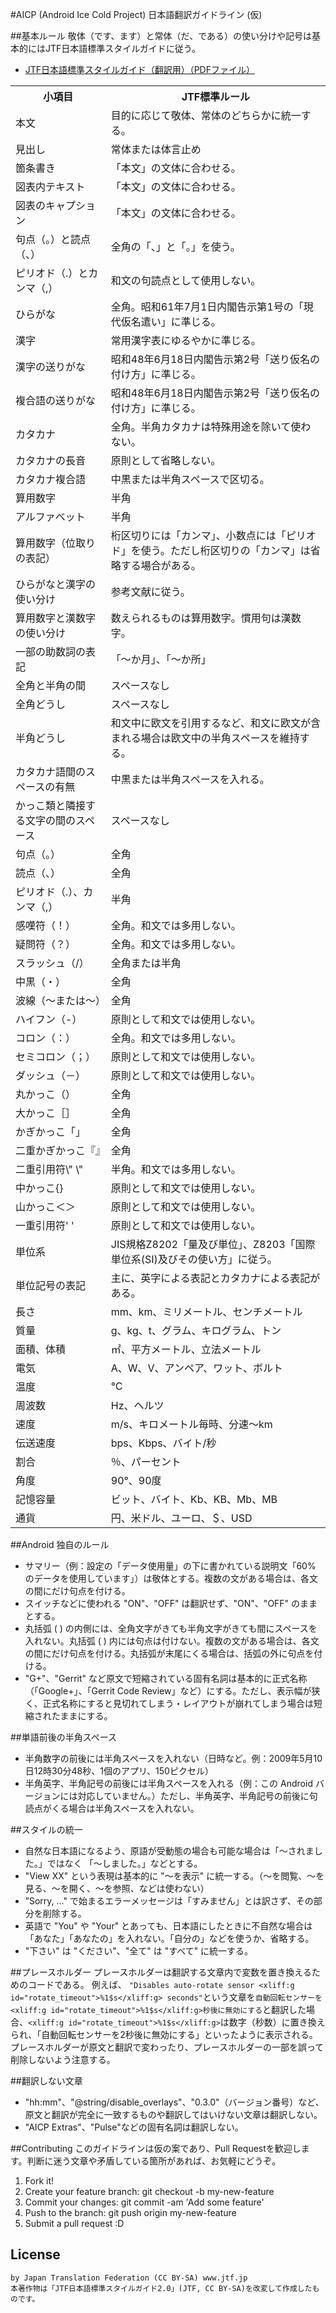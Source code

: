 #AICP (Android Ice Cold Project) 日本語翻訳ガイドライン (仮)

##基本ルール
敬体（です、ます）と常体（だ、である）の使い分けや記号は基本的にはJTF日本語標準スタイルガイドに従う。
- [JTF日本語標準スタイルガイド（翻訳用）（PDFファイル）](https://www.jtf.jp/jp/style_guide/pdf/jtf_style_guide.pdf)

<table>
<tbody>
<tr>
<th>小項目</th>
<th>JTF標準ルール</th>
</tr>
<tr>
<td>本文</td>
<td>目的に応じて敬体、常体のどちらかに統一する。</td>
</tr>
<tr>
<td>見出し</td>
<td>常体または体言止め</td>
</tr>
<tr>
<td>箇条書き</td>
<td>「本文」の文体に合わせる。</td>
</tr>
<tr>
<td>図表内テキスト</td>
<td>「本文」の文体に合わせる。</td>
</tr>
<tr>
<td>図表のキャプション</td>
<td>「本文」の文体に合わせる。</td>
</tr>
<tr>
<td>句点（。）と読点（、）</td>
<td>全角の「、」と「。」を使う。</td>
</tr>
<tr>
<td>ピリオド（.）とカンマ（,）</td>
<td>和文の句読点として使用しない。</td>
</tr>
<tr>
<td>ひらがな</td>
<td>全角。昭和61年7月1日内閣告示第1号の「現代仮名遣い」に準じる。</td>
</tr>
<tr>
<td>漢字</td>
<td>常用漢字表にゆるやかに準じる。</td>
</tr>
<tr>
<td>漢字の送りがな</td>
<td>昭和48年6月18日内閣告示第2号「送り仮名の付け方」に準じる。</td>
</tr>
<tr>
<td>複合語の送りがな</td>
<td>昭和48年6月18日内閣告示第2号「送り仮名の付け方」に準じる。</td>
</tr>
<tr>
<td>カタカナ</td>
<td>全角。半角カタカナは特殊用途を除いて使わない。</td>
</tr>
<tr>
<td>カタカナの長音</td>
<td>原則として省略しない。</td>
</tr>
<tr>
<td>カタカナ複合語</td>
<td>中黒または半角スペースで区切る。</td>
</tr>
<tr>
<td>算用数字</td>
<td>半角</td>
</tr>
<tr>
<td>アルファベット</td>
<td>半角</td>
</tr>
<tr>
<td>算用数字（位取りの表記）</td>
<td>桁区切りには「カンマ」、小数点には「ピリオド」を使う。ただし桁区切りの「カンマ」は省略する場合がある。</td>
</tr>
<tr>
<td>ひらがなと漢字の使い分け</td>
<td>参考文献に従う。</td>
</tr>
<tr>
<td>算用数字と漢数字の使い分け</td>
<td>数えられるものは算用数字。慣用句は漢数字。</td>
</tr>
<tr>
<td>一部の助数詞の表記</td>
<td>「〜か月」、「〜か所」</td>
</tr>
<tr>
<td>全角と半角の間</td>
<td>スペースなし</td>
</tr>
<tr>
<td>全角どうし</td>
<td>スペースなし</td>
</tr>
<tr>
<td>半角どうし</td>
<td>和文中に欧文を引用するなど、和文に欧文が含まれる場合は欧文中の半角スペースを維持する。</td>
</tr>
<tr>
<td>カタカナ語間のスペースの有無</td>
<td>中黒または半角スペースを入れる。</td>
</tr>
<tr>
<td>かっこ類と隣接する文字の間のスペース</td>
<td>スペースなし</td>
</tr>
<tr>
<td>句点（。）</td>
<td>全角</td>
</tr>
<tr>
<td>読点（、）</td>
<td>全角</td>
</tr>
<tr>
<td>ピリオド（.）、カンマ（,）</td>
<td>半角</td>
</tr>
<tr>
<td>感嘆符（！）</td>
<td>全角。和文では多用しない。</td>
</tr>
<tr>
<td>疑問符（？）</td>
<td>全角。和文では多用しない。</td>
</tr>
<tr>
<td>スラッシュ（/）</td>
<td>全角または半角</td>
</tr>
<tr>
<td>中黒（・）</td>
<td>全角</td>
</tr>
<tr>
<td>波線（〜または～）</td>
<td>全角</td>
</tr>
<tr>
<td>ハイフン（-）</td>
<td>原則として和文では使用しない。</td>
</tr>
<tr>
<td>コロン（：）</td>
<td>全角。和文では多用しない。</td>
</tr>
<tr>
<td>セミコロン（；）</td>
<td>原則として和文では使用しない。</td>
</tr>
<tr>
<td>ダッシュ（－）</td>
<td>原則として和文では使用しない。</td>
</tr>
<tr>
<td>丸かっこ（）</td>
<td>全角</td>
</tr>
<tr>
<td>大かっこ［］</td>
<td>全角</td>
</tr>
<tr>
<td>かぎかっこ「」</td>
<td>全角</td>
</tr>
<tr>
<td>二重かぎかっこ『』</td>
<td>全角</td>
</tr>
<tr>
<td>二重引用符\" \"</td>
<td>半角。和文では多用しない。</td>
</tr>
<tr>
<td>中かっこ{}</td>
<td>原則として和文では使用しない。</td>
</tr>
<tr>
<td>山かっこ＜＞</td>
<td>原則として和文では使用しない。</td>
</tr>
<tr>
<td>一重引用符' '</td>
<td>原則として和文では使用しない。</td>
</tr>
<tr>
<td>単位系</td>
<td>JIS規格Z8202「量及び単位」、Z8203「国際単位系(SI)及びその使い方」に従う。</td>
</tr>
<tr>
<td>単位記号の表記</td>
<td>主に、英字による表記とカタカナによる表記がある。</td>
</tr>
<tr>
<td>長さ</td>
<td>mm、km、ミリメートル、センチメートル</td>
</tr>
<tr>
<td>質量</td>
<td>g、kg、t、グラム、キログラム、トン</td>
</tr>
<tr>
<td>面積、体積</td>
<td>㎡、平方メートル、立法メートル</td>
</tr>
<tr>
<td>電気</td>
<td>A、W、V、アンペア、ワット、ボルト</td>
</tr>
<tr>
<td>温度</td>
<td>℃</td>
</tr>
<tr>
<td>周波数</td>
<td>Hz、ヘルツ</td>
</tr>
<tr>
<td>速度</td>
<td>m/s、キロメートル毎時、分速～km</td>
</tr>
<tr>
<td>伝送速度</td>
<td>bps、Kbps、バイト/秒</td>
</tr>
<tr>
<td>割合</td>
<td>％、パーセント</td>
</tr>
<tr>
<td>角度</td>
<td>90°、90度</td>
</tr>
<tr>
<td>記憶容量</td>
<td>ビット、バイト、Kb、KB、Mb、MB</td>
</tr>
<tr>
<td>通貨</td>
<td>円、米ドル、ユーロ、＄、USD</td>
</tr>
</tbody>
</table>

##Android 独自のルール
- サマリー（例：設定の「データ使用量」の下に書かれている説明文「60% のデータを使用しています」）は敬体とする。複数の文がある場合は、各文の間にだけ句点を付ける。
- スイッチなどに使われる "ON"、"OFF" は翻訳せず、"ON"、"OFF" のままとする。
- 丸括弧 ( ) の内側には、全角文字がきても半角文字がきても間にスペースを入れない。丸括弧 ( ) 内には句点は付けない。複数の文がある場合は、各文の間にだけ句点を付ける。丸括弧が末尾にくる場合は、括弧の外に句点を付ける。
- "G+"、"Gerrit" など原文で短縮されている固有名詞は基本的に正式名称（「Google+」、「Gerrit Code Review」など）にする。ただし、表示幅が狭く、正式名称にすると見切れてしまう・レイアウトが崩れてしまう場合は短縮されたままにする。

##単語前後の半角スペース
- 半角数字の前後には半角スペースを入れない（日時など。例：2009年5月10日12時30分48秒、1個のアプリ、150ピクセル）
- 半角英字、半角記号の前後には半角スペースを入れる（例：この Android バージョンには対応していません。）ただし、半角英字、半角記号の前後に句読点がくる場合は半角スペースを入れない。

##スタイルの統一
- 自然な日本語になるよう、原語が受動態の場合も可能な場合は「～されました。」ではなく 「～しました。」などとする。  
- "View XX" という表現は基本的に "～を表示" に統一する。（～を閲覧、～を見る、～を開く、～を参照、などは使わない）  
- ”Sorry, ..." で始まるエラーメッセージは「すみません」とは訳さず、その部分を削除する。  
- 英語で "You" や "Your" とあっても、日本語にしたときに不自然な場合は「あなた」「あなたの」を入れない。「自分の」などを使うか、省略する。  
- "下さい" は "ください"、"全て" は "すべて" に統一する。  

##プレースホルダー
プレースホルダーは翻訳する文章内で変数を置き換えるためのコードである。
例えば、
`"Disables auto-rotate sensor <xliff:g id="rotate_timeout">%1$s</xliff:g> seconds"`という文章を`自動回転センサーを<xliff:g id="rotate_timeout">%1$s</xliff:g>秒後に無効にする`と翻訳した場合、`<xliff:g id="rotate_timeout">%1$s</xliff:g>`は数字（秒数）に置き換えられ、「自動回転センサーを2秒後に無効にする」といったように表示される。
プレースホルダーが原文と翻訳で変わったり、プレースホルダーの一部を誤って削除しないよう注意する。

##翻訳しない文章
- "hh:mm"、"@string/disable_overlays"、"0.3.0"（バージョン番号）など、原文と翻訳が完全に一致するものや翻訳してはいけない文章は翻訳しない。
- "AICP Extras"、"Pulse"などの固有名詞は翻訳しない。

##Contributing
このガイドラインは仮の案であり、Pull Requestを歓迎します。判断に迷う文章や矛盾している箇所があれば、お気軽にどうぞ。  
1. Fork it!  
2. Create your feature branch: git checkout -b my-new-feature  
3. Commit your changes: git commit -am 'Add some feature'  
4. Push to the branch: git push origin my-new-feature  
5. Submit a pull request :D  

## License

    by Japan Translation Federation (CC BY-SA) www.jtf.jp
    本著作物は「JTF日本語標準スタイルガイド2.0」(JTF, CC BY-SA)を改変して作成したものです。

